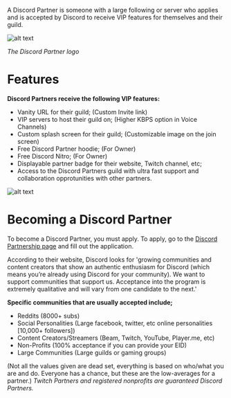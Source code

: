 <!-- TITLE: Partner -->

A Discord Partner is someone with a large following or server who applies and is accepted by Discord to receive VIP features for themselves and their guild.

![alt text](http://i.imgur.com/zEvhokL.png)

*The Discord Partner logo*

# Features
**Discord Partners receive the following VIP features:**
* Vanity URL for their guild; (Custom Invite link)
* VIP servers to host their guild on; (Higher KBPS option in Voice Channels)
* Custom splash screen for their guild; (Customizable image on the join screen)
* Free Discord Partner hoodie; (For Owner)
* Free Discord Nitro; (For Owner)
* Displayable partner badge for their website, Twitch channel, etc;
* Access to the Discord Partners guild with ultra fast support and collaboration opprotunities with other partners.

![alt text](http://i.imgur.com/njJBheG.png)

# Becoming a Discord Partner
To become a Discord Partner, you must apply. To apply, go to the [Discord Partnership page](http://discordapp.com/partners) and fill out the application. 

According to their website, Discord looks for 'growing communities and content creators that show an authentic enthusiasm for Discord (which means you’re already using Discord for your community). We want to support communities that support us. Acceptance into the program is extremely qualitative and will vary from one candidate to the next.'

**Specific communities that are usually accepted include;**
* Reddits (8000+ subs)
* Social Personalities (Large facebook, twitter, etc online personalities [10,000+ followers])
* Content Creators/Streamers (Beam, Twitch, YouTube, Player.me, etc)
* Non-Profits (100% acceptance if you can provide your EID)
* Large Communities (Large guilds or gaming groups)

(Not all the values given are dead set, everything is based on who/what you are and do. Everyone has a chance, but these are the low-averages for a partner.)
*Twitch Partners and registered nonprofits are guaranteed Discord Partners.*